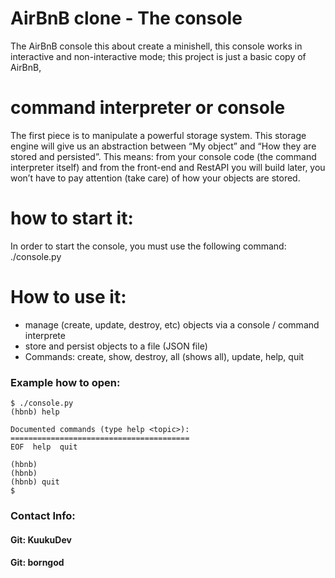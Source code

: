 # AirBnB clone - The console


The AirBnB console this about create a minishell, this console works in interactive and non-interactive mode; this project is just a basic copy of AirBnB, 

# command interpreter or console
The first piece is to manipulate a powerful storage system. This storage engine will give us an abstraction between “My object” and “How they are stored and persisted”. This means: from your console code (the command interpreter itself) and from the front-end and RestAPI you will build later, you won’t have to pay attention (take care) of how your objects are stored.
#  how to start it:
In order to start the console, you must use the following command: ./console.py

# How to use it:
- manage (create, update, destroy, etc) objects via a console / command interprete
- store and persist objects to a file (JSON file)
- Commands: create, show, destroy, all (shows all), update, help, quit
### Example how to open:
```
$ ./console.py
(hbnb) help

Documented commands (type help <topic>):
========================================
EOF  help  quit

(hbnb) 
(hbnb) 
(hbnb) quit
$
```

### Contact Info:
#### Git: KuukuDev

#### Git: borngod
